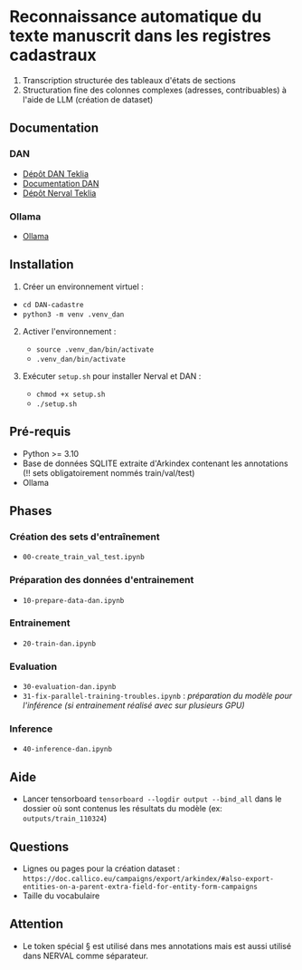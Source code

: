 # Reconnaissance automatique du texte manuscrit dans les registres cadastraux

1. Transcription structurée des tableaux d'états de sections
2. Structuration fine des colonnes complexes (adresses, contribuables) à l'aide de LLM (création de dataset)

## Documentation
### DAN
* [Dépôt DAN Teklia](https://gitlab.teklia.com/atr/dan)
* [Documentation DAN](https://atr.pages.teklia.com/dan/)
* [Dépôt Nerval Teklia](https://gitlab.teklia.com/ner/nerval)
### Ollama
* [Ollama](https://ollama.com/)

## Installation
1. Créer un environnement virtuel :
- ```cd DAN-cadastre```
- ```python3 -m venv .venv_dan```

2. Activer l'environnement : 
    * ```source .venv_dan/bin/activate```
    * ```.venv_dan/bin/activate```

3. Exécuter ```setup.sh``` pour installer Nerval et DAN :
    * ```chmod +x setup.sh```
    * ```./setup.sh```

## Pré-requis
* Python >= 3.10
* Base de données SQLITE extraite d'Arkindex contenant les annotations (!! sets obligatoirement nommés train/val/test)
* Ollama

## Phases
### Création des sets d'entraînement
* ```00-create_train_val_test.ipynb```
### Préparation des données d'entrainement
* ```10-prepare-data-dan.ipynb```
### Entrainement
* ```20-train-dan.ipynb```
### Evaluation 
* ```30-evaluation-dan.ipynb```
* ```31-fix-parallel-training-troubles.ipynb``` : *préparation du modèle pour l'inférence (si entrainement réalisé avec sur plusieurs GPU)*
### Inference
* ```40-inference-dan.ipynb```

## Aide
* Lancer tensorboard ```tensorboard --logdir output --bind_all``` dans le dossier où sont contenus les résultats du modèle (ex: ```outputs/train_110324```)

## Questions
- Lignes ou pages pour la création dataset : ```https://doc.callico.eu/campaigns/export/arkindex/#also-export-entities-on-a-parent-extra-field-for-entity-form-campaigns```
- Taille du vocabulaire 

## Attention
* Le token spécial § est utilisé dans mes annotations mais est aussi utilisé dans NERVAL comme séparateur.